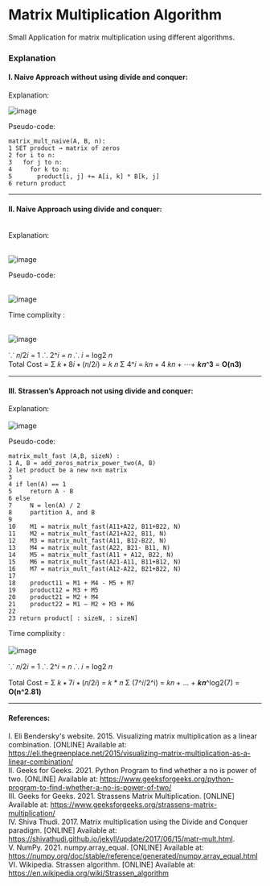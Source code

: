 # Matrix Multiplication Algorithm

Small Application for matrix multiplication using different algorithms.

### Explanation 
#### I. Naive Approach without using divide and conquer:

Explanation:  <br>

![image](https://user-images.githubusercontent.com/84231705/148701108-ced52c10-ff77-4005-b92c-f2b4801c412c.png)

Pseudo-code:
```
matrix_mult_naive(A, B, n):
1 SET product → matrix of zeros
2 for i to n:
3   for j to n:
4     for k to n:
5       product[i, j] += A[i, k] * B[k, j]
6 return product
```

<hr>

#### II. Naive Approach using divide and conquer:
<br>
Explanation: <br>
<br>

![image](https://user-images.githubusercontent.com/84231705/148701172-30ff5dea-d54e-4d5d-a977-f9d4e49764b8.png)

Pseudo-code:<br>
<br>

![image](https://user-images.githubusercontent.com/84231705/148701192-4a76ba3b-7a82-485d-9a56-275236837d3d.png)

Time complixity :<br>
<br>

![image](https://user-images.githubusercontent.com/84231705/148701211-5921902f-e0cf-4f52-acd2-7083f47f180d.png)


⸪ 𝑛/2𝑖 = 1    ⸫ 2^𝑖 = 𝑛    ⸫ 𝑖 = log2 𝑛
<br>
Total Cost = Σ 𝑘 ∗ 8𝑖 ∗ (𝑛/2𝑖) = 𝑘 𝑛 Σ 4^𝑖 = 𝑘𝑛 + 4 𝑘𝑛 + ⋯+ 𝒌𝒏^𝟑 = **O(n3)**

<hr>

#### III. Strassen’s Approach not using divide and conquer:

Explanation: <br>
<br>
![image](https://user-images.githubusercontent.com/84231705/148701318-38d41673-9dd7-434a-b106-254b48c9dc36.png)

Pseudo-code: <br>

```
matrix_mult_fast (A,B, sizeN) :
1 A, B = add_zeros_matrix_power_two(A, B)
2 let product be a new n×n matrix
3
4 if len(A) == 1
5     return A ⋅ B
6 else
7     N = len(A) / 2
8     partition A, and B
9
10    M1 = matrix_mult_fast(A11+A22, B11+B22, N)
11    M2 = matrix_mult_fast(A21+A22, B11, N)
12    M3 = matrix_mult_fast(A11, B12-B22, N)
13    M4 = matrix_mult_fast(A22, B21- B11, N)
14    M5 = matrix_mult_fast(A11 + A12, B22, N)
15    M6 = matrix_mult_fast(A21-A11, B11+B12, N)
16    M7 = matrix_mult_fast(A12-A22, B21+B22, N) 
17 
18    product11 = M1 + M4 - M5 + M7 
19    product12 = M3 + M5 
20    product21 = M2 + M4 
21    product22 = M1 – M2 + M3 + M6 
22 
23 return product[ : sizeN, : sizeN]
```

Time complixity : <br>
<br>
![image](https://user-images.githubusercontent.com/84231705/148701404-2fdd7668-6d24-4c6d-91dc-a62dfc700e1d.png)


⸪ 𝑛/2𝑖 = 1    ⸫ 2^𝑖 = 𝑛     ⸫ 𝑖 = log2 𝑛

Total Cost = Σ 𝑘 ∗ 7𝑖 ∗ (𝑛/2𝑖) = 𝑘 * 𝑛 Σ (7^𝑖/2^i) = 𝑘𝑛 + ... + 𝒌𝒏^log2(7) = **O(n^2.81)**

<hr>

#### References: <br>
I. Eli Bendersky's website. 2015. Visualizing matrix multiplication as a linear combination. [ONLINE] Available at: https://eli.thegreenplace.net/2015/visualizing-matrix-multiplication-as-a-linear-combination/ <br>
II. Geeks for Geeks. 2021. Python Program to find whether a no is power of two. [ONLINE] Available at: https://www.geeksforgeeks.org/python-program-to-find-whether-a-no-is-power-of-two/<br>
III. Geeks for Geeks. 2021. Strassens Matrix Multiplication. [ONLINE] Available at: https://www.geeksforgeeks.org/strassens-matrix-multiplication/ <br>
IV. Shiva Thudi. 2017. Matrix multiplication using the Divide and Conquer paradigm. [ONLINE] Available at: https://shivathudi.github.io/jekyll/update/2017/06/15/matr-mult.html. <br>
V. NumPy. 2021. numpy.array_equal. [ONLINE] Available at: https://numpy.org/doc/stable/reference/generated/numpy.array_equal.html <br>
VI. Wikipedia. Strassen algorithm. [ONLINE] Available at: https://en.wikipedia.org/wiki/Strassen_algorithm <br>

